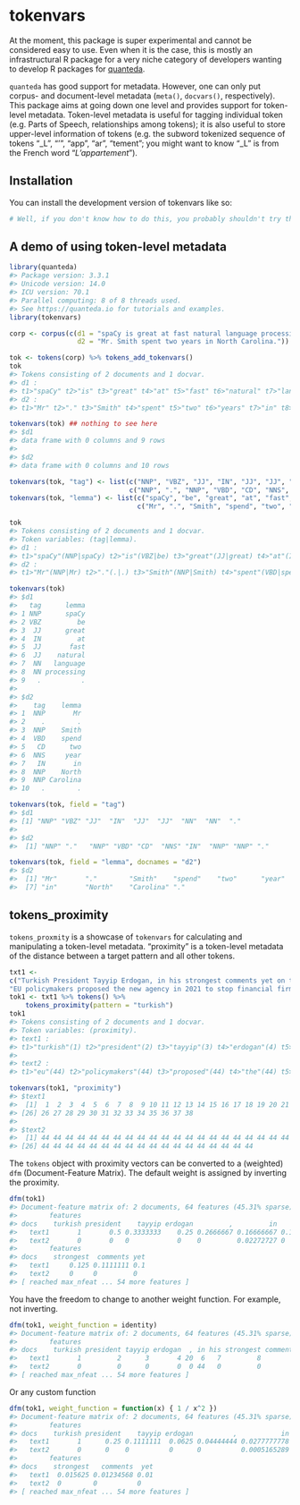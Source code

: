 
<!-- README.md is generated from README.Rmd. Please edit that file -->

# tokenvars

<!-- badges: start -->

<!-- badges: end -->

At the moment, this package is super experimental and cannot be
considered easy to use. Even when it is the case, this is mostly an
infrastructural R package for a very niche category of developers
wanting to develop R packages for
[quanteda](https://github.com/quanteda/quanteda).

`quanteda` has good support for metadata. However, one can only put
corpus- and document-level metadata (`meta()`, `docvars()`,
respectively). This package aims at going down one level and provides
support for token-level metadata. Token-level metadata is useful for
tagging individual token (e.g. Parts of Speech, relationships among
tokens); it is also useful to store upper-level information of tokens
(e.g. the subword tokenized sequence of tokens “\_L”, “’”, “app”, “ar”,
“tement”; you might want to know “\_L” is from the French word
“*L’appartement*”).

## Installation

You can install the development version of tokenvars like so:

``` r
# Well, if you don't know how to do this, you probably shouldn't try this.
```

## A demo of using token-level metadata

``` r
library(quanteda)
#> Package version: 3.3.1
#> Unicode version: 14.0
#> ICU version: 70.1
#> Parallel computing: 8 of 8 threads used.
#> See https://quanteda.io for tutorials and examples.
library(tokenvars)

corp <- corpus(c(d1 = "spaCy is great at fast natural language processing.",
                 d2 = "Mr. Smith spent two years in North Carolina."))

tok <- tokens(corp) %>% tokens_add_tokenvars()
tok
#> Tokens consisting of 2 documents and 1 docvar.
#> d1 :
#> t1>"spaCy" t2>"is" t3>"great" t4>"at" t5>"fast" t6>"natural" t7>"language" t8>"processing" t9>"." 
#> d2 :
#> t1>"Mr" t2>"." t3>"Smith" t4>"spent" t5>"two" t6>"years" t7>"in" t8>"North" t9>"Carolina" t10>"."
```

``` r
tokenvars(tok) ## nothing to see here
#> $d1
#> data frame with 0 columns and 9 rows
#> 
#> $d2
#> data frame with 0 columns and 10 rows
```

``` r
tokenvars(tok, "tag") <- list(c("NNP", "VBZ", "JJ", "IN", "JJ", "JJ", "NN", "NN", "."),
                              c("NNP", ".", "NNP", "VBD", "CD", "NNS", "IN", "NNP", "NNP", "."))
tokenvars(tok, "lemma") <- list(c("spaCy", "be", "great", "at", "fast", "natural", "language", "processing", "."),
                                c("Mr", ".", "Smith", "spend", "two", "year", "in", "North", "Carolina", "."))
```

``` r
tok
#> Tokens consisting of 2 documents and 1 docvar.
#> Token variables: (tag|lemma).
#> d1 :
#> t1>"spaCy"(NNP|spaCy) t2>"is"(VBZ|be) t3>"great"(JJ|great) t4>"at"(IN|at) t5>"fast"(JJ|fast) t6>"natural"(JJ|natural) t7>"language"(NN|language) t8>"processing"(NN|processing) t9>"."(.|.) 
#> d2 :
#> t1>"Mr"(NNP|Mr) t2>"."(.|.) t3>"Smith"(NNP|Smith) t4>"spent"(VBD|spend) t5>"two"(CD|two) t6>"years"(NNS|year) t7>"in"(IN|in) t8>"North"(NNP|North) t9>"Carolina"(NNP|Carolina) t10>"."(.|.)
```

``` r
tokenvars(tok)
#> $d1
#>   tag      lemma
#> 1 NNP      spaCy
#> 2 VBZ         be
#> 3  JJ      great
#> 4  IN         at
#> 5  JJ       fast
#> 6  JJ    natural
#> 7  NN   language
#> 8  NN processing
#> 9   .          .
#> 
#> $d2
#>    tag    lemma
#> 1  NNP       Mr
#> 2    .        .
#> 3  NNP    Smith
#> 4  VBD    spend
#> 5   CD      two
#> 6  NNS     year
#> 7   IN       in
#> 8  NNP    North
#> 9  NNP Carolina
#> 10   .        .
```

``` r
tokenvars(tok, field = "tag")
#> $d1
#> [1] "NNP" "VBZ" "JJ"  "IN"  "JJ"  "JJ"  "NN"  "NN"  "."  
#> 
#> $d2
#>  [1] "NNP" "."   "NNP" "VBD" "CD"  "NNS" "IN"  "NNP" "NNP" "."
```

``` r
tokenvars(tok, field = "lemma", docnames = "d2")
#> $d2
#>  [1] "Mr"       "."        "Smith"    "spend"    "two"      "year"    
#>  [7] "in"       "North"    "Carolina" "."
```

## tokens\_proximity

`tokens_proxmity` is a showcase of `tokenvars` for calculating and
manipulating a token-level metadata. “proximity” is a token-level
metadata of the distance between a target pattern and all other tokens.

``` r
txt1 <-
c("Turkish President Tayyip Erdogan, in his strongest comments yet on the Gaza conflict, said on Wednesday the Palestinian militant group Hamas was not a terrorist organisation but a liberation group fighting to protect Palestinian lands.",
"EU policymakers proposed the new agency in 2021 to stop financial firms from aiding criminals and terrorists. Brussels has so far relied on national regulators with no EU authority to stop money laundering and terrorist financing running into billions of euros.")
tok1 <- txt1 %>% tokens() %>%
    tokens_proximity(pattern = "turkish")
tok1
#> Tokens consisting of 2 documents and 1 docvar.
#> Token variables: (proximity).
#> text1 :
#> t1>"turkish"(1) t2>"president"(2) t3>"tayyip"(3) t4>"erdogan"(4) t5>","(5) t6>"in"(6) t7>"his"(7) t8>"strongest"(8) t9>"comments"(9) t10>"yet"(10) t11>"on"(11) t12>"the"(12) { ... and 26 more }
#> 
#> text2 :
#> t1>"eu"(44) t2>"policymakers"(44) t3>"proposed"(44) t4>"the"(44) t5>"new"(44) t6>"agency"(44) t7>"in"(44) t8>"2021"(44) t9>"to"(44) t10>"stop"(44) t11>"financial"(44) t12>"firms"(44) { ... and 31 more }
```

``` r
tokenvars(tok1, "proximity")
#> $text1
#>  [1]  1  2  3  4  5  6  7  8  9 10 11 12 13 14 15 16 17 18 19 20 21 22 23 24 25
#> [26] 26 27 28 29 30 31 32 33 34 35 36 37 38
#> 
#> $text2
#>  [1] 44 44 44 44 44 44 44 44 44 44 44 44 44 44 44 44 44 44 44 44 44 44 44 44 44
#> [26] 44 44 44 44 44 44 44 44 44 44 44 44 44 44 44 44 44 44
```

The `tokens` object with proximity vectors can be converted to a
(weighted) `dfm` (Document-Feature Matrix). The default weight is
assigned by inverting the proximity.

``` r
dfm(tok1)
#> Document-feature matrix of: 2 documents, 64 features (45.31% sparse) and 0 docvars.
#>        features
#> docs    turkish president    tayyip erdogan         ,         in       his
#>   text1       1       0.5 0.3333333    0.25 0.2666667 0.16666667 0.1428571
#>   text2       0       0   0            0    0         0.02272727 0        
#>        features
#> docs    strongest  comments yet
#>   text1     0.125 0.1111111 0.1
#>   text2     0     0         0  
#> [ reached max_nfeat ... 54 more features ]
```

You have the freedom to change to another weight function. For example,
not inverting.

``` r
dfm(tok1, weight_function = identity)
#> Document-feature matrix of: 2 documents, 64 features (45.31% sparse) and 0 docvars.
#>        features
#> docs    turkish president tayyip erdogan  , in his strongest comments yet
#>   text1       1         2      3       4 20  6   7         8        9  10
#>   text2       0         0      0       0  0 44   0         0        0   0
#> [ reached max_nfeat ... 54 more features ]
```

Or any custom function

``` r
dfm(tok1, weight_function = function(x) { 1 / x^2 })
#> Document-feature matrix of: 2 documents, 64 features (45.31% sparse) and 0 docvars.
#>        features
#> docs    turkish president    tayyip erdogan          ,           in        his
#>   text1       1      0.25 0.1111111  0.0625 0.04444444 0.0277777778 0.02040816
#>   text2       0      0    0          0      0          0.0005165289 0         
#>        features
#> docs    strongest   comments  yet
#>   text1  0.015625 0.01234568 0.01
#>   text2  0        0          0   
#> [ reached max_nfeat ... 54 more features ]
```
